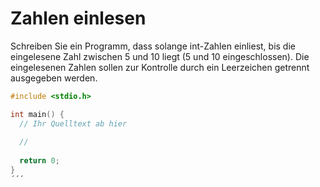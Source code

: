 # Zahlen einlesen

Schreiben Sie ein Programm, dass solange int-Zahlen einliest, 
bis die eingelesene Zahl zwischen 5 und 10 liegt (5 und 10 eingeschlossen).
Die eingelesenen Zahlen sollen zur Kontrolle durch ein Leerzeichen getrennt ausgegeben werden.

```cpp
#include <stdio.h>

int main() {
  // Ihr Quelltext ab hier
  
  //
  
  return 0;
}
´´´